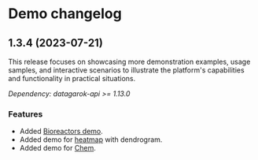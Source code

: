 # Demo changelog

## 1.3.4 (2023-07-21)

This release focuses on showcasing more demonstration examples, usage samples, and interactive scenarios to illustrate the platform's capabilities and functionality in practical situations.

*Dependency: datagarok-api >= 1.13.0*

### Features

* Added [Bioreactors demo](https://public.datagrok.ai/apps/Tutorials/Demo/Bioreactors).
* Added demo for [heatmap](https://public.datagrok.ai/apps/Tutorials/Demo/Visualization/General/Heatmap) with dendrogram.
* Added demo for [Chem](https://public.datagrok.ai/apps/Tutorials/Demo/Cheminformatics).
